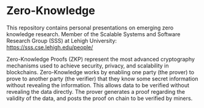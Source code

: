# Zero-Knowledge

This repository contains personal presentations on emerging zero knowledge research. Member of the Scalable Systems and Software Research Group (SSS) at Lehigh University: https://sss.cse.lehigh.edu/people/

Zero-Knowledge Proofs (ZKP) represent the most advanced cryptography mechanisms used to achieve security, privacy, and scalability in blockchains. Zero-Knowledge works by enabling one party (the prover) to prove to another party (the verifier) that they know some secret information without revealing the information. This allows data to be verified without revealing the data directly. The prover generates a proof regarding the validity of the data, and posts the proof on chain to be verified by miners. 
